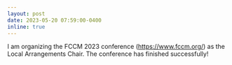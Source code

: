 ```yaml
---
layout: post
date: 2023-05-20 07:59:00-0400
inline: true
---
```


I am organizing the FCCM 2023 conference (https://www.fccm.org/) as the Local Arrangements Chair. The conference has finished successfully!
